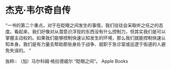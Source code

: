 # 杰克·韦尔奇自传
“一书的第二个重点。对于在眨眼之间发生的事情，我们往往会采取听之任之的态度。看起来，我们好像对从潜意识浮现的东西没有什么控制力，但其实我们是可以掌握主动权的。如果我们能够控制快速认知发生的环境，那么我们就能控制快速认知本身。我们是有力量去帮助那些身处于战争、就职于急诊室或巡逻于街道的人避免失误的。
”

抜粋:: （加）马尔科姆·格拉德威尔  “眨眼之间”。 Apple Books  
